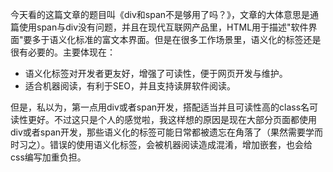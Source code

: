 今天看的这篇文章的题目叫《div和span不是够用了吗？》，文章的大体意思是通篇使用span与div没有问题，并且在现代互联网产品里，HTML用于描述"软件界面"要多于语义化标准的富文本界面。但是在很多工作场景里，语义化的标签还是很有必要的。主要体现在：

* 语义化标签对开发者更友好，增强了可读性，便于网页开发与维护。
* 适合机器阅读，有利于SEO，并且支持读屏软件阅读。

但是，私以为，第一点用div或者span开发，搭配适当并且可读性高的class名可读性更好。不过这只是个人的感觉啦，我这样想的原因是现在大部分页面都使用div或者span开发，那些语义化的标签可能日常都被遗忘在角落了（果然需要学而时习之）。错误的使用语义化标签，会被机器阅读造成混淆，增加嵌套，也会给css编写加重负担。 